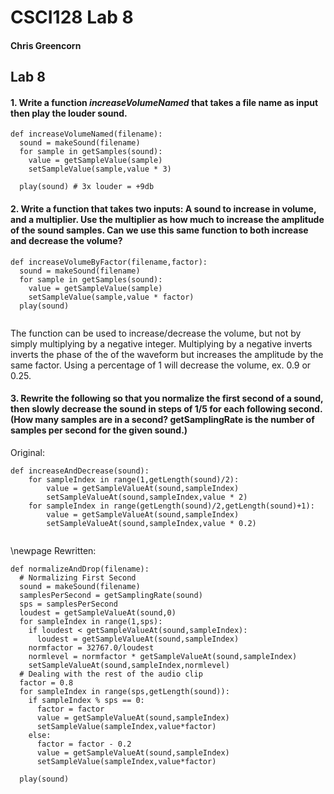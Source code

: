 # CSCI128 Lab 8 #


#### Chris Greencorn ####

## Lab 8 ##

#### 1. Write a function _increaseVolumeNamed_ that takes a file name as input then play the louder sound. ####

```
def increaseVolumeNamed(filename):
  sound = makeSound(filename)
  for sample in getSamples(sound):
    value = getSampleValue(sample)
    setSampleValue(sample,value * 3)

  play(sound) # 3x louder = +9db

```

#### 2. Write a function that takes two inputs: A sound to increase in volume, and a multiplier. Use the multiplier as how much to increase the amplitude of the sound samples. Can we use this same function to both increase and decrease the volume? ####

```
def increaseVolumeByFactor(filename,factor):
  sound = makeSound(filename)
  for sample in getSamples(sound):
    value = getSampleValue(sample)
    setSampleValue(sample,value * factor)
  play(sound)
  
```

The function can be used to increase/decrease the volume, but not by simply multiplying by a negative integer. Multiplying by a negative inverts inverts the phase of the of the waveform but increases the amplitude by the same factor. Using a percentage of 1 will decrease the volume, ex. 0.9 or 0.25.

#### 3. Rewrite the following so that you normalize the first second of a sound, then slowly decrease the sound in steps of 1/5 for each following second. (How many samples are in a second? getSamplingRate is the number of samples per second for the given sound.)


Original:
```
def increaseAndDecrease(sound):
	for sampleIndex in range(1,getLength(sound)/2):
		value = getSampleValueAt(sound,sampleIndex)
		setSampleValueAt(sound,sampleIndex,value * 2)
	for sampleIndex in range(getLength(sound)/2,getLength(sound)+1):
		value = getSampleValueAt(sound,sampleIndex)
		setSampleValueAt(sound,sampleIndex,value * 0.2) 
		
```	
\newpage
Rewritten:

```
def normalizeAndDrop(filename):
  # Normalizing First Second
  sound = makeSound(filename)
  samplesPerSecond = getSamplingRate(sound)
  sps = samplesPerSecond
  loudest = getSampleValueAt(sound,0)
  for sampleIndex in range(1,sps):
    if loudest < getSampleValueAt(sound,sampleIndex):
      loudest = getSampleValueAt(sound,sampleIndex)
    normfactor = 32767.0/loudest
    normlevel = normfactor * getSampleValueAt(sound,sampleIndex)
    setSampleValueAt(sound,sampleIndex,normlevel)
  # Dealing with the rest of the audio clip
  factor = 0.8
  for sampleIndex in range(sps,getLength(sound)):
    if sampleIndex % sps == 0:
      factor = factor
      value = getSampleValueAt(sound,sampleIndex)
      setSampleValue(sampleIndex,value*factor)
    else:
      factor = factor - 0.2
      value = getSampleValueAt(sound,sampleIndex)
      setSampleValue(sampleIndex,value*factor)
  
  play(sound)
   
```
   